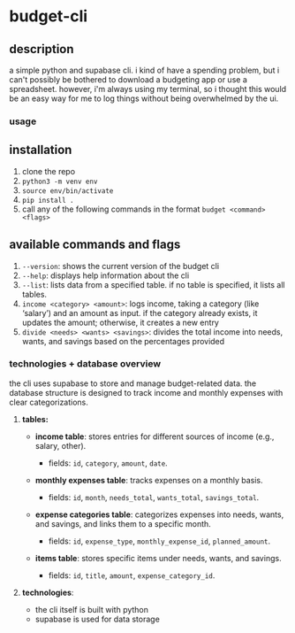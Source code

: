 # budget-cli

## description
a simple python and supabase cli. i kind of have a spending problem, but i can't possibly be bothered to download a budgeting app or use a spreadsheet. however, i'm always using my terminal, so i thought this would be an easy way for me to log things without being overwhelmed by the ui.

### usage
## installation
1. clone the repo
2. `python3 -m venv env`
3. `source env/bin/activate`
4. `pip install .`
5. call any of the following commands in the format `budget <command> <flags>`

## available commands and flags
1. `--version`: shows the current version of the budget cli
2. `--help`: displays help information about the cli
3. `--list`: lists data from a specified table. if no table is specified, it lists all tables.
4. `income <category> <amount>`: logs income, taking a category (like ‘salary’) and an amount as input. if the category already exists, it updates the amount; otherwise, it creates a new entry
5. `divide <needs> <wants> <savings>`: divides the total income into needs, wants, and savings based on the percentages provided

### technologies + database overview
the cli uses supabase to store and manage budget-related data. the database structure is designed to track income and monthly expenses with clear categorizations.

1. **tables:**
   - **income table**: stores entries for different sources of income (e.g., salary, other).
      - fields: `id`, `category`, `amount`, `date`.

   - **monthly expenses table**: tracks expenses on a monthly basis.
      - fields: `id`, `month`, `needs_total`, `wants_total`, `savings_total`.

   - **expense categories table**: categorizes expenses into needs, wants, and savings, and links them to a specific month.
      - fields: `id`, `expense_type`, `monthly_expense_id`, `planned_amount`.

   - **items table**: stores specific items under needs, wants, and savings.
      - fields: `id`, `title`, `amount`, `expense_category_id`.

2. **technologies**:
   - the cli itself is built with python
   - supabase is used for data storage